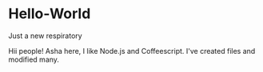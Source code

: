 # Hello-World
Just a new respiratory

Hii people! 
Asha here, I like Node.js and Coffeescript. 
I've created files and modified many. 
